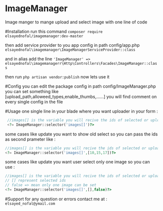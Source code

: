 # ImageManager
Image manger to mange upload and select image with one line of code

#Installation
run this command ` composer require elsayednofal/imagemanager:dev-master `

  then 
add service provider to you app config in path config/app.php
` elsayednofal\imagemanager\ImageManagerServiceProvider::class ` 

and in alias add the line 
` 'ImageManager' => elsayednofal\imagemanagerr\Http\Controllers\Facades\ImageManager::class `

 then run ` php artisan vendor:publish `
 now lets use it 
 
#Config
you can  edit the package config in path config/ImageManager.php
you can set something like [upload_path,alloweed_types,enable_thumbs,......]
you will find comment on every single config in the file
 
#Usage
one single line in your blade where you want uploader in your form :
```php  
 //images[] is the variable you will recive the ids of selected or uploaded images in 
 <?= ImageManager::selector('images[]')?>
 ``` 
 
some cases like update you want to show old select so you can pass the ids as second prameter like :
 ```php  
 //images[] is the variable you will recive the ids of selected or uploaded images in 
 <?= ImageManager::selector('images[]',[10,15,17])?>
 ``` 
some cases like update you want user select only one image so you can use  :
  ```php  
 //images[] is the variable you will recive the ids of selected or uploaded images in 
 // [] represent selected ids
 // false => mean only one image can be set
 <?= ImageManager::selector('images[]',[],false)?>
 ```
 
#Support
 for any question or errors contact me at : `elsayed_nofal@ymail.com`
 
